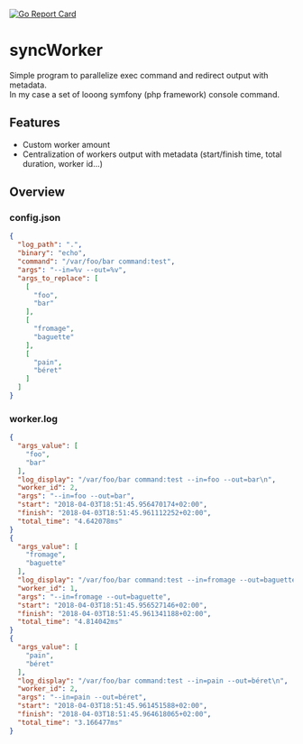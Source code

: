 [![Go Report Card](https://goreportcard.com/badge/github.com/agirot/syncWorker)](https://goreportcard.com/badge/github.com/agirot/syncWorker)
# syncWorker
Simple program to parallelize exec command and redirect output with metadata.<br>
In my case a set of looong symfony (php framework) console command.

## Features
- Custom worker amount
- Centralization of workers output with metadata (start/finish time, total duration, worker id...)

## Overview

### config.json

```json
{
  "log_path": ".",
  "binary": "echo",
  "command": "/var/foo/bar command:test",
  "args": "--in=%v --out=%v",
  "args_to_replace": [
    [
      "foo",
      "bar"
    ],
    [
      "fromage",
      "baguette"
    ],
    [
      "pain",
      "béret"
    ]
  ]
}
```

### worker.log
```json
{
  "args_value": [
    "foo",
    "bar"
  ],
  "log_display": "/var/foo/bar command:test --in=foo --out=bar\n",
  "worker_id": 2,
  "args": "--in=foo --out=bar",
  "start": "2018-04-03T18:51:45.956470174+02:00",
  "finish": "2018-04-03T18:51:45.961112252+02:00",
  "total_time": "4.642078ms"
}
{
  "args_value": [
    "fromage",
    "baguette"
  ],
  "log_display": "/var/foo/bar command:test --in=fromage --out=baguette\n",
  "worker_id": 1,
  "args": "--in=fromage --out=baguette",
  "start": "2018-04-03T18:51:45.956527146+02:00",
  "finish": "2018-04-03T18:51:45.961341188+02:00",
  "total_time": "4.814042ms"
}
{
  "args_value": [
    "pain",
    "béret"
  ],
  "log_display": "/var/foo/bar command:test --in=pain --out=béret\n",
  "worker_id": 2,
  "args": "--in=pain --out=béret",
  "start": "2018-04-03T18:51:45.961451588+02:00",
  "finish": "2018-04-03T18:51:45.964618065+02:00",
  "total_time": "3.166477ms"
}
```
